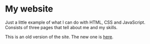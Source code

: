 # My website

Just a little example of what I can do with HTML, CSS and JavaScript. Consists of three pages that tell about me and my skills.

This is an old version of the site. The new one is [here](https://github.com/olinochka/website-new).
